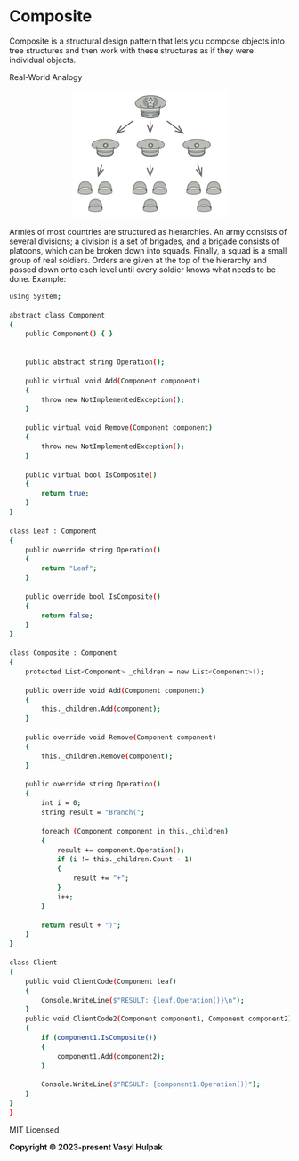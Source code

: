 ﻿# Composite
Composite is a structural design pattern that lets you compose objects into tree structures and then work with these structures as if they were individual objects.

Real-World Analogy

<div align="center">

![](../../Images/composite.png)

</div>
Armies of most countries are structured as hierarchies. An army consists of several divisions; a division is a set of brigades, and a brigade consists of platoons, which can be broken down into squads. Finally, a squad is a small group of real soldiers. Orders are given at the top of the hierarchy and passed down onto each level until every soldier knows what needs to be done.
Example:

```sh
using System;

abstract class Component
{
    public Component() { }

  
    public abstract string Operation();

    public virtual void Add(Component component)
    {
        throw new NotImplementedException();
    }

    public virtual void Remove(Component component)
    {
        throw new NotImplementedException();
    }

    public virtual bool IsComposite()
    {
        return true;
    }
}

class Leaf : Component
{
    public override string Operation()
    {
        return "Leaf";
    }

    public override bool IsComposite()
    {
        return false;
    }
}

class Composite : Component
{
    protected List<Component> _children = new List<Component>();
    
    public override void Add(Component component)
    {
        this._children.Add(component);
    }

    public override void Remove(Component component)
    {
        this._children.Remove(component);
    }

    public override string Operation()
    {
        int i = 0;
        string result = "Branch(";

        foreach (Component component in this._children)
        {
            result += component.Operation();
            if (i != this._children.Count - 1)
            {
                result += "+";
            }
            i++;
        }
        
        return result + ")";
    }
}

class Client
{
    public void ClientCode(Component leaf)
    {
        Console.WriteLine($"RESULT: {leaf.Operation()}\n");
    }
    public void ClientCode2(Component component1, Component component2)
    {
        if (component1.IsComposite())
        {
            component1.Add(component2);
        }
        
        Console.WriteLine($"RESULT: {component1.Operation()}");
    }
}
}
```


MIT Licensed

**Copyright © 2023-present Vasyl Hulpak**
